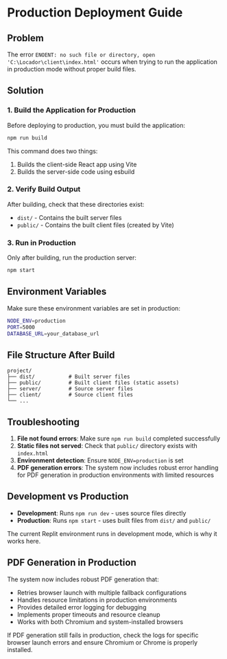# Production Deployment Guide

## Problem
The error `ENOENT: no such file or directory, open 'C:\Locador\client\index.html'` occurs when trying to run the application in production mode without proper build files.

## Solution

### 1. Build the Application for Production

Before deploying to production, you must build the application:

```bash
npm run build
```

This command does two things:
1. Builds the client-side React app using Vite
2. Builds the server-side code using esbuild

### 2. Verify Build Output

After building, check that these directories exist:
- `dist/` - Contains the built server files
- `public/` - Contains the built client files (created by Vite)

### 3. Run in Production

Only after building, run the production server:

```bash
npm start
```

## Environment Variables

Make sure these environment variables are set in production:

```bash
NODE_ENV=production
PORT=5000
DATABASE_URL=your_database_url
```

## File Structure After Build

```
project/
├── dist/           # Built server files
├── public/         # Built client files (static assets)
├── server/         # Source server files
├── client/         # Source client files
└── ...
```

## Troubleshooting

1. **File not found errors**: Make sure `npm run build` completed successfully
2. **Static files not served**: Check that `public/` directory exists with `index.html`
3. **Environment detection**: Ensure `NODE_ENV=production` is set
4. **PDF generation errors**: The system now includes robust error handling for PDF generation in production environments with limited resources

## Development vs Production

- **Development**: Runs `npm run dev` - uses source files directly
- **Production**: Runs `npm start` - uses built files from `dist/` and `public/`

The current Replit environment runs in development mode, which is why it works here.

## PDF Generation in Production

The system now includes robust PDF generation that:
- Retries browser launch with multiple fallback configurations
- Handles resource limitations in production environments
- Provides detailed error logging for debugging
- Implements proper timeouts and resource cleanup
- Works with both Chromium and system-installed browsers

If PDF generation still fails in production, check the logs for specific browser launch errors and ensure Chromium or Chrome is properly installed.